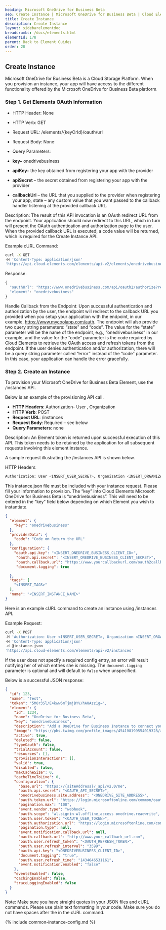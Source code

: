 ```yaml
---
heading: Microsoft OneDrive for Business Beta
seo: Create Instance | Microsoft OneDrive for Business Beta | Cloud Elements API Docs
title: Create Instance
description: Create Instance
layout: sidebarelementdoc
breadcrumbs: /docs/elements.html
elementId: 178
parent: Back to Element Guides
order: 20
---
```


## Create Instance

Microsoft OneDrive for Business Beta is a Cloud Storage Platform. When you provision an instance, your app will have access to the different functionality offered by the Microsoft OneDrive for Business Beta platform.

### Step 1. Get Elements OAuth Information

* HTTP Header: None
* HTTP Verb: GET
* Request URL: /elements/{keyOrId}/oauth/url
* Request Body: None
* Query Parameters:

* __key–__ onedrivebusiness
* __apiKey–__ the key obtained from registering your app with the provider
* __apiSecret__ – the secret obtained from registering your app with the provider
* __callbackUrl__ – the URL that you supplied to the provider when registering your app, state – any custom value that you want passed to the callback handler listening at the provided callback URL.

Description: The result of this API invocation is an OAuth redirect URL from the endpoint. Your application should now redirect to this URL, which in turn will present the OAuth authentication and authorization page to the user. When the provided callback URL is executed, a code value will be returned, which is required for the Create Instance API.

Example cURL Command:

```bash
curl -X GET
-H 'Content-Type: application/json'
'https://api.cloud-elements.com/elements/api-v2/elements/onedrivebusiness/oauth/url?apiKey=fake_OneDrive Business_api_key&apiSecret=fake_OneDrive Business_api_secret&callbackUrl=https://www.mycoolapp.com/auth&state=onedrivebusiness'
```

Response:

```javascript
{
  "oauthUrl": "https://www.onedrivebusiness.com/api/oauth2/authorize?response_type=code&client_id=insert_onedrivebusiness_client_id0&redirect_uri=https://www.mycoolapp.com/auth&state=onedrivebusiness",
  "element": "onedrivebusiness"
}
```

Handle Callback from the Endpoint:
Upon successful authentication and authorization by the user, the endpoint will redirect to the callback URL you provided when you setup your application with the endpoint, in our example, https://www.mycoolapp.com/auth. The endpoint will also provide two query string parameters: “state” and “code”. The value for the “state” parameter will be the name of the endpoint, e.g., “onedrivebusiness” in our example, and the value for the “code” parameter is the code required by Cloud Elements to retrieve the OAuth access and refresh tokens from the endpoint. If the user denies authentication and/or authorization, there will be a query string parameter called “error” instead of the “code” parameter. In this case, your application can handle the error gracefully.

### Step 2. Create an Instance

To provision your Microsoft OneDrive for Business Beta Element, use the /instances API.

Below is an example of the provisioning API call.

* __HTTP Headers__: Authorization- User <user secret>, Organization <organization secret>
* __HTTP Verb__: POST
* __Request URL__: /instances
* __Request Body__: Required – see below
* __Query Parameters__: none

Description: An Element token is returned upon successful execution of this API. This token needs to be retained by the application for all subsequent requests involving this element instance.

A sample request illustrating the /instances API is shown below.

HTTP Headers:

```bash
Authorization: User <INSERT_USER_SECRET>, Organization <INSERT_ORGANIZATION_SECRET>

```
This instance.json file must be included with your instance request.  Please fill your information to provision.  The “key” into Cloud Elements Microsoft OneDrive for Business Beta is “onedrivebusiness”.  This will need to be entered in the “key” field below depending on which Element you wish to instantiate.

```json
{
  "element": {
    "key": "onedrivebusiness"
  },
  "providerData": {
    "code": "Code on Return the URL"
  },
  "configuration": {
    "oauth.api.key": "<INSERT_ONEDRIVE_BUSINESS_CLIENT_ID>",
     "oauth.api.secret": "<INSERT_ONEDRIVE_BUSINESS_CLIENT_SECRET>",
     "oauth.callback.url": "https://www.yourcallbackurl.com/oauth2callback",
     "document.tagging": true

  },
  "tags": [
    "<INSERT_TAGS>"
  ],
  "name": "<INSERT_INSTANCE_NAME>"
}
```

Here is an example cURL command to create an instance using /instances API.

Example Request:

```bash
curl -X POST
-H 'Authorization: User <INSERT_USER_SECRET>, Organization <INSERT_ORGANIZATION_SECRET>'
-H 'Content-Type: application/json'
-d @instance.json
'https://api.cloud-elements.com/elements/api-v2/instances'
```

If the user does not specify a required config entry, an error will result notifying her of which entries she is missing. The `document.tagging` parameter is optional and will default to `false` when unspecified.

Below is a successful JSON response:

```json
{
  "id": 123,
  "name": "Test",
  "token": "5MOr3Sl/E4kww6mTjmjBYV/hAUAzz1g=",
  "element": {
    "id": 1234,
    "name": "OneDrive for Business Beta",
    "key": "onedrivebusiness",
    "description": "Add a OneDrive for Business Instance to connect your existing OneDrive for Business account to the Documents Hub, allowing you to manage files and folders. You will need your OneDrive for Business account information to add an instance.",
    "image": "https://pbs.twimg.com/profile_images/454108199554019328/zz4HhvrW.png",
    "active": true,
    "deleted": false,
    "typeOauth": false,
    "trialAccount": false,
    "resources": [],
    "provisionInteractions": [],
    "valid": true,
    "disabled": false,
    "maxCacheSize": 0,
    "cacheTimeToLive": 0,
    "configuration": {
      "base.url": "https://{siteAddress}/_api/v2.0/me",
      "oauth.api.secret": "<OAUTH_API_SECRET>",
      "onedrivebusiness.site.address": "<ONEDRIVE_SITE_ADDRESS>",
      "oauth.token.url": "https://login.microsoftonline.com/common/oauth2/token?api-version=2.0",
      "pagination.max": "100",
      "event.vendor.type": "webhook",
      "oauth.scope": "wl.signin wl.offline_access onedrive.readwrite",
      "oauth.user.token": "<OAUTH_USER_TOKEN>",
      "oauth.authorization.url": "https://login.microsoftonline.com/common/oauth2/authorize?api-version=2.0",
      "pagination.type": null,
      "event.notification.callback.url": null,
      "oauth.callback.url": "http://www.your_callback_url.com",
      "oauth.user.refresh_token": "<OAUTH_REFRESH_TOKEN>",
      "oauth.user.refresh_interval": "3599",
      "oauth.api.key": "<ONEDRIVEBUSINESS_CLIENT_ID>",
      "document.tagging": "true",
      "oauth.user.refresh_time": "1434646531161",
      "event.notification.enabled": "false"
    },
    "eventsEnabled": false,
    "cachingEnabled": false,
    "traceLoggingEnabled": false
  }
}
```

Note:  Make sure you have straight quotes in your JSON files and cURL commands.  Please use plain text formatting in your code.  Make sure you do not have spaces after the in the cURL command.

{% include common-instance-config.md %}
